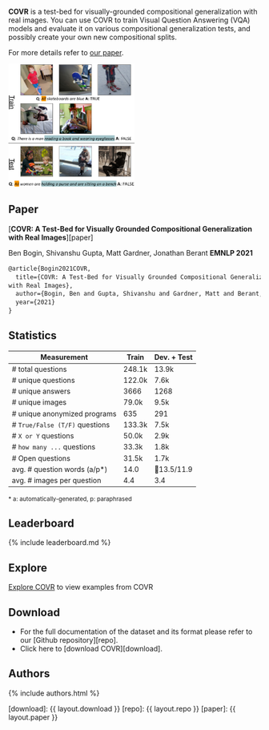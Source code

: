 **COVR** is a test-bed for visually-grounded compositional generalization with real images. You can use COVR to train Visual Question Answering (VQA) models and evaluate it on various compositional generalization tests, and possibly create your own new compositional splits.

For more details refer to [our paper](#paper).

<!-- <p align="center" width="100%"> -->
<img class="img-thumbnail rounded mx-auto d-block" width="50%" src="assets/images/covr-example.png" alt='COVR Example'>
<!-- </p> -->

## Paper

[**COVR: A Test-Bed for Visually Grounded Compositional Generalization with Real Images**][paper]

Ben Bogin, Shivanshu Gupta, Matt Gardner, Jonathan Berant
**EMNLP 2021**

```markdown
@article{Bogin2021COVR,
  title={COVR: A Test-Bed for Visually Grounded Compositional Generalization
with Real Images},
  author={Bogin, Ben and Gupta, Shivanshu and Gardner, Matt and Berant, Jonathan},
  year={2021}
}
```


## Statistics

| Measurement                    | Train  | Dev. + Test |
| ------------------------------ | ------ | ----------- |
| # total questions              | 248.1k | 13.9k       |
| # unique questions             | 122.0k | 7.6k        |
| # unique answers               | 3666   | 1268        |
| # unique images                | 79.0k  | 9.5k        |
| # unique anonymized programs   | 635    | 291         |
| # `True/False (T/F)` questions | 133.3k | 7.5k        |
| # `X or Y` questions           | 50.0k  | 2.9k        |
| # `how many ...` questions     | 33.3k  | 1.8k        |
| # Open questions               | 31.5k  | 1.7k        |
| avg. # question words (a/p\*)  | 14.0   | 13.5/11.9  |
| avg. # images per question     | 4.4    | 3.4         |

<small>\* a: automatically-generated, p: paraphrased</small>

## Leaderboard

{% include leaderboard.md %}

## Explore

[Explore COVR](/explore) to view examples from COVR

## Download

* For the full documentation of the dataset and its format please refer to our [Github repository][repo].
* Click here to [download COVR][download].

## Authors

{% include authors.html %}

[download]: {{ layout.download }}
[repo]: {{ layout.repo }}
[paper]: {{ layout.paper }}

